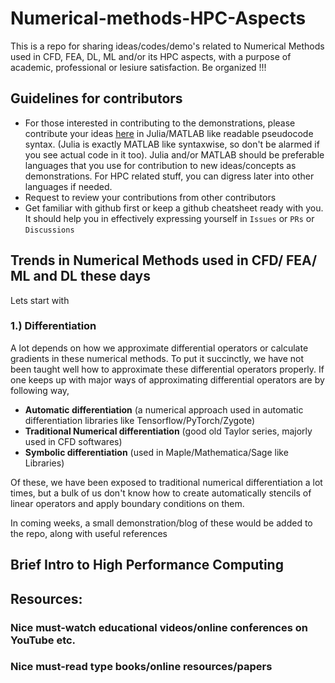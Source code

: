 # Numerical-methods-HPC-Aspects

This is a repo for sharing ideas/codes/demo's related to Numerical Methods used in CFD, FEA, DL, ML and/or its HPC aspects, with a purpose of academic, professional or lesiure satisfaction. Be organized !!!

## Guidelines for contributors
- For those interested in contributing to the demonstrations, please contribute your ideas [here](https://github.com/yewalenikhil65/Numerical-methods-HPC-aspects/discussions) in Julia/MATLAB like readable pseudocode syntax. (Julia is exactly MATLAB like syntaxwise, so don't be alarmed if you see actual code in it too). Julia and/or MATLAB should be preferable languages that you use for contribution to new ideas/concepts as demonstrations. For HPC related stuff, you can digress later into other languages if needed.
- Request to review your contributions from other contributors
- Get familiar with github first or keep a github cheatsheet ready with you. It should help you in effectively expressing yourself in `Issues` or `PRs` or `Discussions`

## Trends in Numerical Methods used in CFD/ FEA/ ML and DL these days
Lets start with 
### 1.) Differentiation
A lot depends on how we approximate differential operators or calculate gradients in these numerical methods. To put it succinctly, we have not been taught well how to approximate these differential operators properly. If one keeps up with major ways of approximating differential operators are by following way, 
- **Automatic differentiation** (a numerical approach used in automatic differentiation libraries like Tensorflow/PyTorch/Zygote) 
- **Traditional Numerical differentiation** (good old Taylor series, majorly used in CFD softwares) 
- **Symbolic differentiation** (used in Maple/Mathematica/Sage like Libraries) 

Of these, we have been exposed to traditional numerical differentiation a lot times, but a bulk of us don't know how to create automatically stencils of linear operators and apply boundary conditions on them.

In coming weeks, a small demonstration/blog of these would be added to the repo, along with useful references


## Brief Intro to High Performance Computing

## Resources: 

### Nice must-watch educational videos/online conferences on YouTube etc. ##

### Nice must-read type books/online resources/papers ##
